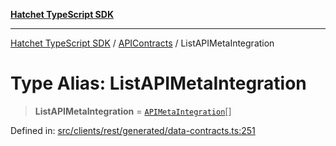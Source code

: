 [**Hatchet TypeScript SDK**](../../../../README.md)

***

[Hatchet TypeScript SDK](../../../../README.md) / [APIContracts](../README.md) / ListAPIMetaIntegration

# Type Alias: ListAPIMetaIntegration

> **ListAPIMetaIntegration** = [`APIMetaIntegration`](../interfaces/APIMetaIntegration.md)[]

Defined in: [src/clients/rest/generated/data-contracts.ts:251](https://github.com/hatchet-dev/hatchet/blob/0288a24f2e9f14787135b399bd47182f4d1260d9/sdks/typescript/src/clients/rest/generated/data-contracts.ts#L251)
